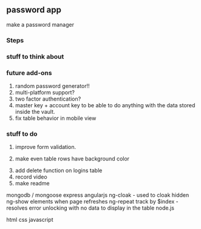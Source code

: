 ## password app

make a password manager

### Steps


### stuff to think about


### future add-ons

1. random password generator!!
2. multi-platform support?
3. two factor authentication?
4. master key + account key to be able to do anything with the data stored inside the vault.
5. fix table behavior in mobile view


### stuff to do
<!-- 1. save email to DB -->
<!-- 2. app.get to get data of a specific user from database -->
<!-- 3. ng-repeat to specific data to display on page -->
<!-- 3. User.update encrypted stuff in /data
  a. uncomment .update code and test
  b. make else statement that saves when no user is matched -->
<!-- 4. figure out ng-show -->
<!-- 5. break out create account and unlock -->
<!-- 1. make page scroll -->
<!-- 2. form validation -->
1. improve form validation.
<!-- 1. make invalid email show on page -->
<!-- 1. invalid key provided for decrypt bad decrypt error, crashes server figure out how to reset -->
<!-- 2. on page reload, hidden divs show up -->
<!-- 2. add account has already been clicked, when another account is added, doesn't call $scope.unlock -->
<!-- 2. add new data for existing user -->
<!-- 3. when create button is hit and email already exists, showForm should not show up -->
2. make even table rows have background color
<!-- 4. reset $scope fields in form when save is hit. -->
<!-- 5. error when a user exists and unlock is clicked, but logins in db is none. figure out if statement logic -->
<!-- 5. form validation -->
3. add delete function on logins table
4. record video
5. make readme

mongodb / mongoose
express
angularjs
  ng-cloak - used to cloak hidden ng-show elements when page refreshes
  ng-repeat track by $index - resolves error unlocking with no data to display in the table
node.js

html
css
javascript
